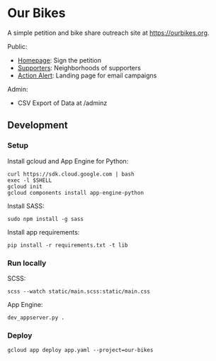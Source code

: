 # Our Bikes

A simple petition and bike share outreach site at https://ourbikes.org.

Public:

* [Homepage](https://ourbikes.org): Sign the petition
* [Supporters](https://ourbikes.org/supporters): Neighborhoods of supporters
* [Action Alert](https://ourbikes.org/actionalert?debug=true): Landing page for email campaigns

Admin:

* CSV Export of Data at /adminz


## Development

### Setup

Install gcloud and App Engine for Python:

```
curl https://sdk.cloud.google.com | bash
exec -l $SHELL
gcloud init
gcloud components install app-engine-python
```

Install SASS:

```
sudo npm install -g sass
```

Install app requirements:

```
pip install -r requirements.txt -t lib
```

### Run locally

SCSS:

```
scss --watch static/main.scss:static/main.css
```

App Engine:

```
dev_appserver.py .
```

### Deploy

```
gcloud app deploy app.yaml --project=our-bikes
```
